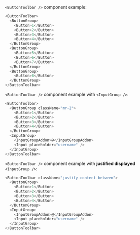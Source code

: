 `<ButtonToolbar />` component example:

```js
<ButtonToolbar>
  <ButtonGroup>
    <Button>1</Button>
    <Button>2</Button>
    <Button>3</Button>
    <Button>4</Button>
  </ButtonGroup>
  <ButtonGroup>
    <Button>5</Button>
    <Button>6</Button>
    <Button>7</Button>
  </ButtonGroup>
  <ButtonGroup>
    <Button>8</Button>
  </ButtonGroup>
</ButtonToolbar>
```

`<ButtonToolbar />` component example with `<InputGroup />`:

```js
<ButtonToolbar>
  <ButtonGroup className="mr-2">
    <Button>1</Button>
    <Button>2</Button>
    <Button>3</Button>
    <Button>4</Button>
  </ButtonGroup>
  <InputGroup>
    <InputGroupAddon>@</InputGroupAddon>
    <Input placeholder="username" />
  </InputGroup>
</ButtonToolbar>
```

`<ButtonToolbar />` component example with **justified displayed** `<InputGroup />`:

```js
<ButtonToolbar className="justify-content-between">
  <ButtonGroup>
    <Button>1</Button>
    <Button>2</Button>
    <Button>3</Button>
    <Button>4</Button>
  </ButtonGroup>
  <InputGroup>
    <InputGroupAddon>@</InputGroupAddon>
    <Input placeholder="username" />
  </InputGroup>
</ButtonToolbar>
```
